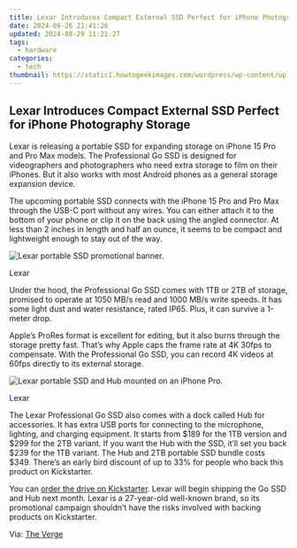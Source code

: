 ```yaml
---
title: Lexar Introduces Compact External SSD Perfect for iPhone Photography Storage
date: 2024-08-26 21:41:26
updated: 2024-08-29 11:21:27
tags:
  - hardware
categories:
  - tech
thumbnail: https://static1.howtogeekimages.com/wordpress/wp-content/uploads/2024/08/lexar.jpg
---
```


## Lexar Introduces Compact External SSD Perfect for iPhone Photography Storage

Lexar is releasing a portable SSD for expanding storage on iPhone 15 Pro and Pro Max models. The Professional Go SSD is designed for videographers and photographers who need extra storage to film on their iPhones. But it also works with most Android phones as a general storage expansion device.

 The upcoming portable SSD connects with the iPhone 15 Pro and Pro Max through the USB-C port without any wires. You can either attach it to the bottom of your phone or clip it on the back using the angled connector. At less than 2 inches in length and half an ounce, it seems to be compact and lightweight enough to stay out of the way.

![Lexar portable SSD promotional banner.](https://static1.howtogeekimages.com/wordpress/wp-content/uploads/2024/08/513445255ec226ebdd45c899485eba2f_original-1.jpg) 

Lexar

 Under the hood, the Professional Go SSD comes with 1TB or 2TB of storage, promised to operate at 1050 MB/s read and 1000 MB/s write speeds. It has some light dust and water resistance, rated IP65\. Plus, it can survive a 1-meter drop.

 Apple’s ProRes format is excellent for editing, but it also burns through the storage pretty fast. That’s why Apple caps the frame rate at 4K 30fps to compensate. With the Professional Go SSD, you can record 4K videos at 60fps directly to its external storage.

![Lexar portable SSD and Hub mounted on an iPhone Pro.](https://static1.howtogeekimages.com/wordpress/wp-content/uploads/2024/08/1125-2100.jpg) 

Lexar

 The Lexar Professional Go SSD also comes with a dock called Hub for accessories. It has extra USB ports for connecting to the microphone, lighting, and charging equipment. It starts from $189 for the 1TB version and $299 for the 2TB variant. If you want the Hub with the SSD, it’ll set you back $239 for the 1TB variant. The Hub and 2TB portable SSD bundle costs $349\. There’s an early bird discount of up to 33% for people who back this product on Kickstarter.

 You can [order the drive on Kickstarter](https://www.kickstarter.com/projects/lexar/lexar-professional-go-portable-ssd-with-hub?ref=project%5Flink). Lexar will begin shipping the Go SSD and Hub next month. Lexar is a 27-year-old well-known brand, so its promotional campaign shouldn’t have the risks involved with backing products on Kickstarter.

 Via: [The Verge](https://www.theverge.com/2024/8/8/24215951/lexar-ssd-iphone-15-pro-storage-hub-usb-c)

<ins class="adsbygoogle"
     style="display:block"
     data-ad-format="autorelaxed"
     data-ad-client="ca-pub-7571918770474297"
     data-ad-slot="1223367746"></ins>



<ins class="adsbygoogle"
     style="display:block"
     data-ad-client="ca-pub-7571918770474297"
     data-ad-slot="8358498916"
     data-ad-format="auto"
     data-full-width-responsive="true"></ins>
